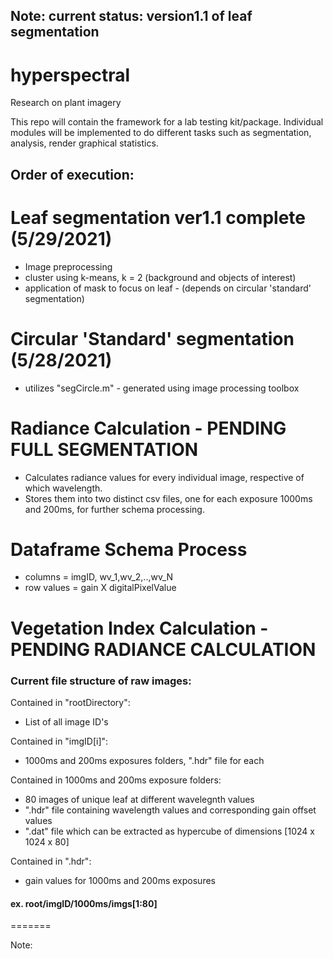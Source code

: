 ## Note: current status: version1.1 of leaf segmentation
# hyperspectral
Research on plant imagery

This repo will contain the framework for a lab testing kit/package.
Individual modules will be implemented to do different tasks such as segmentation, analysis, render graphical statistics.

## Order of execution:

# Leaf segmentation ver1.1 complete (5/29/2021) 
* Image preprocessing
* cluster using k-means, k = 2 (background and objects of interest)
* application of mask to focus on leaf - (depends on circular 'standard' segmentation)

# Circular 'Standard' segmentation (5/28/2021)
* utilizes "segCircle.m" - generated using image processing toolbox

# Radiance Calculation - PENDING FULL SEGMENTATION
* Calculates radiance values for every individual image, respective of which wavelength.
* Stores them into two distinct csv files, one for each exposure 1000ms and 200ms, for further schema processing. 
# Dataframe Schema Process
* columns = imgID, wv_1,wv_2,..,wv_N
* row values = gain X digitalPixelValue
 
# Vegetation Index Calculation - PENDING RADIANCE CALCULATION

### Current file structure of raw images:
Contained in "rootDirectory":
 *  List of all image ID's

Contained in "imgID[i]":
 * 1000ms and 200ms exposures folders, ".hdr" file for each

Contained in 1000ms and 200ms exposure folders:
 * 80 images of unique leaf at different wavelegnth values
 * ".hdr" file containing wavelength values and corresponding gain offset values
 * ".dat" file which can be extracted as hypercube of dimensions [1024 x 1024 x 80]

Contained in ".hdr":
 * gain values for 1000ms and 200ms exposures 
 
#### ex. root/imgID/1000ms/imgs[1:80]

=======

Note: 
